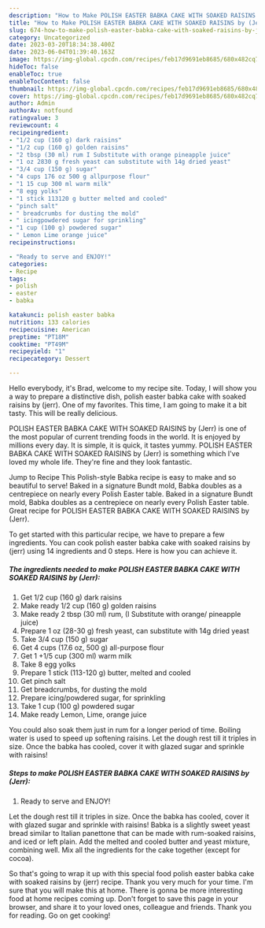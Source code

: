 ```yaml
---
description: "How to Make POLISH EASTER BABKA CAKE WITH SOAKED RAISINS by (Jerr) the Very Delicious"
title: "How to Make POLISH EASTER BABKA CAKE WITH SOAKED RAISINS by (Jerr) the Very Delicious"
slug: 674-how-to-make-polish-easter-babka-cake-with-soaked-raisins-by-jerr-the-very-delicious
category: Uncategorized
date: 2023-03-20T18:34:38.400Z
date: 2023-06-04T01:39:40.163Z
image: https://img-global.cpcdn.com/recipes/feb17d9691eb8685/680x482cq70/polish-easter-babka-cake-with-soaked-raisins-by-jerr-recipe-main-photo.jpg
hideToc: false
enableToc: true
enableTocContent: false
thumbnail: https://img-global.cpcdn.com/recipes/feb17d9691eb8685/680x482cq70/polish-easter-babka-cake-with-soaked-raisins-by-jerr-recipe-main-photo.jpg
cover: https://img-global.cpcdn.com/recipes/feb17d9691eb8685/680x482cq70/polish-easter-babka-cake-with-soaked-raisins-by-jerr-recipe-main-photo.jpg
author: Admin
authorAv: notfound
ratingvalue: 3
reviewcount: 4
recipeingredient:
- "1/2 cup (160 g) dark raisins"
- "1/2 cup (160 g) golden raisins"
- "2 tbsp (30 ml) rum I Substitute with orange pineapple juice"
- "1 oz 2830 g fresh yeast can substitute with 14g dried yeast"
- "3/4 cup (150 g) sugar"
- "4 cups 176 oz 500 g allpurpose flour"
- "1 15 cup 300 ml warm milk"
- "8 egg yolks"
- "1 stick 113120 g butter melted and cooled"
- "pinch salt"
- " breadcrumbs for dusting the mold"
- " icingpowdered sugar for sprinkling"
- "1 cup (100 g) powdered sugar"
- " Lemon Lime orange juice"
recipeinstructions:

- "Ready to serve and ENJOY!"
categories:
- Recipe
tags:
- polish
- easter
- babka

katakunci: polish easter babka 
nutrition: 133 calories
recipecuisine: American
preptime: "PT18M"
cooktime: "PT49M"
recipeyield: "1"
recipecategory: Dessert

---
```



Hello everybody, it's Brad, welcome to my recipe site. Today, I will show you a way to prepare a distinctive dish, polish easter babka cake with soaked raisins by (jerr). One of my favorites. This time, I am going to make it a bit tasty. This will be really delicious.

POLISH EASTER BABKA CAKE WITH SOAKED RAISINS by (Jerr) is one of the most popular of current trending foods in the world. It is enjoyed by millions every day. It is simple, it is quick, it tastes yummy. POLISH EASTER BABKA CAKE WITH SOAKED RAISINS by (Jerr) is something which I've loved my whole life. They're fine and they look fantastic.

Jump to Recipe This Polish-style Babka recipe is easy to make and so beautiful to serve! Baked in a signature Bundt mold, Babka doubles as a centrepiece on nearly every Polish Easter table. Baked in a signature Bundt mold, Babka doubles as a centrepiece on nearly every Polish Easter table. Great recipe for POLISH EASTER BABKA CAKE WITH SOAKED RAISINS by (Jerr).


To get started with this particular recipe, we have to prepare a few ingredients. You can cook polish easter babka cake with soaked raisins by (jerr) using 14 ingredients and 0 steps. Here is how you can achieve it.

<!--inarticleads1-->

##### The ingredients needed to make POLISH EASTER BABKA CAKE WITH SOAKED RAISINS by (Jerr):

1. Get 1/2 cup (160 g) dark raisins
1. Make ready 1/2 cup (160 g) golden raisins
1. Make ready 2 tbsp (30 ml) rum, (I Substitute with orange/ pineapple juice)
1. Prepare 1 oz (28-30 g) fresh yeast, can substitute with 14g dried yeast
1. Take 3/4 cup (150 g) sugar
1. Get 4 cups (17.6 oz, 500 g) all-purpose flour
1. Get 1 +1/5 cup (300 ml) warm milk
1. Take 8 egg yolks
1. Prepare 1 stick (113-120 g) butter, melted and cooled
1. Get pinch salt
1. Get  breadcrumbs, for dusting the mold
1. Prepare  icing/powdered sugar, for sprinkling
1. Take 1 cup (100 g) powdered sugar
1. Make ready  Lemon, Lime, orange juice


You could also soak them just in rum for a longer period of time. Boiling water is used to speed up softening raisins. Let the dough rest till it triples in size. Once the babka has cooled, cover it with glazed sugar and sprinkle with raisins! 

<!--inarticleads2-->

##### Steps to make POLISH EASTER BABKA CAKE WITH SOAKED RAISINS by (Jerr):


1. Ready to serve and ENJOY!

Let the dough rest till it triples in size. Once the babka has cooled, cover it with glazed sugar and sprinkle with raisins! Babka is a slightly sweet yeast bread similar to Italian panettone that can be made with rum-soaked raisins, and iced or left plain. Add the melted and cooled butter and yeast mixture, combining well. Mix all the ingredients for the cake together (except for cocoa). 

So that's going to wrap it up with this special food polish easter babka cake with soaked raisins by (jerr) recipe. Thank you very much for your time. I'm sure that you will make this at home. There is gonna be more interesting food at home recipes coming up. Don't forget to save this page in your browser, and share it to your loved ones, colleague and friends. Thank you for reading. Go on get cooking!
